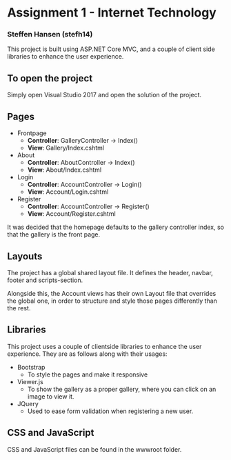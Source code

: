 # Assignment 1 - Internet Technology
### Steffen Hansen (stefh14)

This project is built using ASP.NET Core MVC, and a couple of client side libraries to enhance the user experience.

## To open the project
Simply open Visual Studio 2017 and open the solution of the project.

## Pages
* Frontpage
    * **Controller**: GalleryController -> Index()
    * **View**: Gallery/Index.cshtml
* About
    * **Controller**: AboutController -> Index()
    * **View**: About/Index.cshtml
* Login
    * **Controller**: AccountController -> Login()
    * **View**: Account/Login.cshtml
* Register
    * **Controller**: AccountController -> Register()
    * **View**: Account/Register.cshtml

It was decided that the homepage defaults to the gallery controller index, so that the gallery is the front page.

## Layouts
The project has a global shared layout file. It defines the header, navbar, footer and scripts-section.

Alongside this, the Account views has their own Layout file that overrides the global one, in order to structure and style those pages differently than the rest.

## Libraries
This project uses a couple of clientside libraries to enhance the user experience. They are as follows along with their usages:

* Bootstrap
    * To style the pages and make it responsive
* Viewer.js
    * To show the gallery as a proper gallery, where you can click on an image to view it.
* JQuery
    * Used to ease form validation when registering a new user.

## CSS and JavaScript
CSS and JavaScript files can be found in the wwwroot folder.
